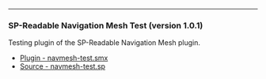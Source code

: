 ---
### <a name='SP-Readable Navigation Mesh Test'>SP-Readable Navigation Mesh Test (version 1.0.1)</a>
Testing plugin of the SP-Readable Navigation Mesh plugin.

 * [Plugin - navmesh-test.smx](plugins/navmesh-test.smx?raw=true)
 * [Source - navmesh-test.sp](scripting/navmesh-test.sp)


